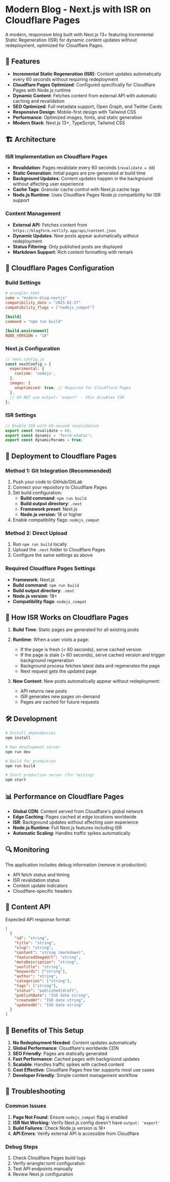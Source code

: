 # Modern Blog - Next.js with ISR on Cloudflare Pages

A modern, responsive blog built with Next.js 13+ featuring Incremental Static Regeneration (ISR) for dynamic content updates without redeployment, optimized for Cloudflare Pages.

## 🚀 Features

- **Incremental Static Regeneration (ISR)**: Content updates automatically every 60 seconds without requiring redeployment
- **Cloudflare Pages Optimized**: Configured specifically for Cloudflare Pages with Node.js runtime
- **Dynamic Content**: Fetches content from external API with automatic caching and revalidation
- **SEO Optimized**: Full metadata support, Open Graph, and Twitter Cards
- **Responsive Design**: Mobile-first design with Tailwind CSS
- **Performance**: Optimized images, fonts, and static generation
- **Modern Stack**: Next.js 13+, TypeScript, Tailwind CSS

## 🏗️ Architecture

### ISR Implementation on Cloudflare Pages
- **Revalidation**: Pages revalidate every 60 seconds (`revalidate = 60`)
- **Static Generation**: Initial pages are pre-generated at build time
- **Background Updates**: Content updates happen in the background without affecting user experience
- **Cache Tags**: Granular cache control with Next.js cache tags
- **Node.js Runtime**: Uses Cloudflare Pages Node.js compatibility for ISR support

### Content Management
- **External API**: Fetches content from `https://blogform.netlify.app/api/content.json`
- **Dynamic Updates**: New posts appear automatically without redeployment
- **Status Filtering**: Only published posts are displayed
- **Markdown Support**: Rich content formatting with remark

## 🔧 Cloudflare Pages Configuration

### Build Settings
```toml
# wrangler.toml
name = "modern-blog-nextjs"
compatibility_date = "2025-01-27"
compatibility_flags = ["nodejs_compat"]

[build]
command = "npm run build"

[build.environment]
NODE_VERSION = "18"
```

### Next.js Configuration
```javascript
// next.config.js
const nextConfig = {
  experimental: {
    runtime: 'nodejs',
  },
  images: {
    unoptimized: true, // Required for Cloudflare Pages
  },
  // DO NOT use output: 'export' - this disables ISR
};
```

### ISR Settings
```typescript
// Enable ISR with 60-second revalidation
export const revalidate = 60;
export const dynamic = 'force-static';
export const dynamicParams = true;
```

## 🚀 Deployment to Cloudflare Pages

### Method 1: Git Integration (Recommended)
1. Push your code to GitHub/GitLab
2. Connect your repository to Cloudflare Pages
3. Set build configuration:
   - **Build command**: `npm run build`
   - **Build output directory**: `.next`
   - **Framework preset**: Next.js
   - **Node.js version**: 18 or higher
4. Enable compatibility flags: `nodejs_compat`

### Method 2: Direct Upload
1. Run `npm run build` locally
2. Upload the `.next` folder to Cloudflare Pages
3. Configure the same settings as above

### Required Cloudflare Pages Settings
- **Framework**: Next.js
- **Build command**: `npm run build`
- **Build output directory**: `.next`
- **Node.js version**: 18+
- **Compatibility flags**: `nodejs_compat`

## 🔄 How ISR Works on Cloudflare Pages

1. **Build Time**: Static pages are generated for all existing posts
2. **Runtime**: When a user visits a page:
   - If the page is fresh (< 60 seconds), serve cached version
   - If the page is stale (> 60 seconds), serve cached version and trigger background regeneration
   - Background process fetches latest data and regenerates the page
   - Next request gets the updated page

3. **New Content**: New posts automatically appear without redeployment:
   - API returns new posts
   - ISR generates new pages on-demand
   - Pages are cached for future requests

## 🛠️ Development

```bash
# Install dependencies
npm install

# Run development server
npm run dev

# Build for production
npm run build

# Start production server (for testing)
npm start
```

## 📊 Performance on Cloudflare Pages

- **Global CDN**: Content served from Cloudflare's global network
- **Edge Caching**: Pages cached at edge locations worldwide
- **ISR**: Background updates without affecting user experience
- **Node.js Runtime**: Full Next.js features including ISR
- **Automatic Scaling**: Handles traffic spikes automatically

## 🔍 Monitoring

The application includes debug information (remove in production):
- API fetch status and timing
- ISR revalidation status
- Content update indicators
- Cloudflare-specific headers

## 📝 Content API

Expected API response format:
```json
[
  {
    "id": "string",
    "title": "string",
    "slug": "string",
    "content": "string (markdown)",
    "featuredImageUrl": "string",
    "metaDescription": "string",
    "seoTitle": "string",
    "keywords": ["string"],
    "author": "string",
    "categories": ["string"],
    "tags": ["string"],
    "status": "published|draft",
    "publishDate": "ISO date string",
    "createdAt": "ISO date string",
    "updatedAt": "ISO date string"
  }
]
```

## 🎯 Benefits of This Setup

1. **No Redeployment Needed**: Content updates automatically
2. **Global Performance**: Cloudflare's worldwide CDN
3. **SEO Friendly**: Pages are statically generated
4. **Fast Performance**: Cached pages with background updates
5. **Scalable**: Handles traffic spikes with cached content
6. **Cost Effective**: Cloudflare Pages free tier supports most use cases
7. **Developer Friendly**: Simple content management workflow

## 🔧 Troubleshooting

### Common Issues
1. **Page Not Found**: Ensure `nodejs_compat` flag is enabled
2. **ISR Not Working**: Verify Next.js config doesn't have `output: 'export'`
3. **Build Failures**: Check Node.js version is 18+
4. **API Errors**: Verify external API is accessible from Cloudflare

### Debug Steps
1. Check Cloudflare Pages build logs
2. Verify wrangler.toml configuration
3. Test API endpoints manually
4. Review Next.js configuration